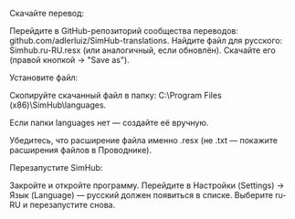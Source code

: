 Скачайте перевод:

Перейдите в GitHub-репозиторий сообщества переводов: github.com/adlerluiz/SimHub-translations.
Найдите файл для русского: Simhub.ru-RU.resx (или аналогичный, если обновлён). 
Скачайте его (правой кнопкой → "Save as").


Установите файл:

Скопируйте скачанный файл в папку: C:\Program Files (x86)\SimHub\languages\.

Если папки languages нет — создайте её вручную.


Убедитесь, что расширение файла именно .resx (не .txt — покажите расширения файлов в Проводнике).


Перезапустите SimHub:

Закройте и откройте программу.
Перейдите в Настройки (Settings) → Язык (Language) — русский должен появиться в списке.
Выберите ru-RU и перезапустите снова.